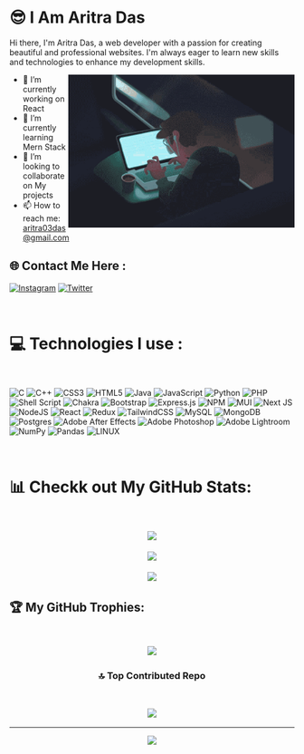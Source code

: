 
# 😎 I Am Aritra Das
Hi there, I'm Aritra Das, a web developer with a passion for creating beautiful and professional websites. I'm always eager to learn new skills and technologies to enhance my development skills. 

<img align="right" alt="Coding" width="400" height="270" src="https://github.com/AritraDas2003/AritraDas2003/blob/main/coding.gif">


- 🔭 I’m currently working on React
- 🌱 I’m currently learning Mern Stack
- 👯 I’m looking to collaborate on My projects
- 📫 How to reach me: aritra03das@gmail.com

## 🌐 Contact Me Here :
[![Instagram](https://img.shields.io/badge/Instagram-%23E4405F.svg?logo=Instagram&logoColor=white)](https://instagram.com/aritra_03_das) [![Twitter](https://img.shields.io/badge/Twitter-%231DA1F2.svg?logo=Twitter&logoColor=white)](https://twitter.com/@AritraD86296060) 

<br>

# 💻 Technologies I use :
<br>

![C](https://img.shields.io/badge/c-%2300599C.svg?style=flat&logo=c&logoColor=white) ![C++](https://img.shields.io/badge/c++-%2300599C.svg?style=flat&logo=c%2B%2B&logoColor=white) ![CSS3](https://img.shields.io/badge/css3-%231572B6.svg?style=flat&logo=css3&logoColor=white) ![HTML5](https://img.shields.io/badge/html5-%23E34F26.svg?style=flat&logo=html5&logoColor=white) ![Java](https://img.shields.io/badge/java-%23ED8B00.svg?style=flat&logo=java&logoColor=white) ![JavaScript](https://img.shields.io/badge/javascript-%23323330.svg?style=flat&logo=javascript&logoColor=%23F7DF1E) ![Python](https://img.shields.io/badge/python-3670A0?style=flat&logo=python&logoColor=ffdd54) ![PHP](https://img.shields.io/badge/php-%23777BB4.svg?style=flat&logo=php&logoColor=white) ![Shell Script](https://img.shields.io/badge/shell_script-%23121011.svg?style=flat&logo=gnu-bash&logoColor=white) ![Chakra](https://img.shields.io/badge/chakra-%234ED1C5.svg?style=flat&logo=chakraui&logoColor=white) ![Bootstrap](https://img.shields.io/badge/bootstrap-%23563D7C.svg?style=flat&logo=bootstrap&logoColor=white) ![Express.js](https://img.shields.io/badge/express.js-%23404d59.svg?style=flat&logo=express&logoColor=%2361DAFB) ![NPM](https://img.shields.io/badge/NPM-%23000000.svg?style=flat&logo=npm&logoColor=white) ![MUI](https://img.shields.io/badge/MUI-%230081CB.svg?style=flat&logo=material-ui&logoColor=white) ![Next JS](https://img.shields.io/badge/Next-black?style=flat&logo=next.js&logoColor=white) ![NodeJS](https://img.shields.io/badge/node.js-6DA55F?style=flat&logo=node.js&logoColor=white) ![React](https://img.shields.io/badge/react-%2320232a.svg?style=flat&logo=react&logoColor=%2361DAFB) ![Redux](https://img.shields.io/badge/redux-%23593d88.svg?style=flat&logo=redux&logoColor=white) ![TailwindCSS](https://img.shields.io/badge/tailwindcss-%2338B2AC.svg?style=flat&logo=tailwind-css&logoColor=white) ![MySQL](https://img.shields.io/badge/mysql-%2300f.svg?style=flat&logo=mysql&logoColor=white) ![MongoDB](https://img.shields.io/badge/MongoDB-%234ea94b.svg?style=flat&logo=mongodb&logoColor=white) ![Postgres](https://img.shields.io/badge/postgres-%23316192.svg?style=flat&logo=postgresql&logoColor=white) ![Adobe After Effects](https://img.shields.io/badge/Adobe%20After%20Effects-9999FF.svg?style=flat&logo=Adobe%20After%20Effects&logoColor=white) ![Adobe Photoshop](https://img.shields.io/badge/adobephotoshop-%2331A8FF.svg?style=flat&logo=adobephotoshop&logoColor=white) ![Adobe Lightroom](https://img.shields.io/badge/Adobe%20Lightroom-31A8FF.svg?style=flat&logo=Adobe%20Lightroom&logoColor=white) ![NumPy](https://img.shields.io/badge/numpy-%23013243.svg?style=flat&logo=numpy&logoColor=white) ![Pandas](https://img.shields.io/badge/pandas-%23150458.svg?style=flat&logo=pandas&logoColor=white) ![LINUX](https://img.shields.io/badge/Linux-FCC624?style=flat&logo=linux&logoColor=black)

<br>

# 📊 Checkk out My GitHub Stats:
<br>
<div align="center"> 
  
![](https://github-readme-stats.vercel.app/api?username=AritraDas2003&theme=jolly&hide_border=false&include_all_commits=false&count_private=false)<br/>
<br>
![](https://github-readme-streak-stats.herokuapp.com/?user=AritraDas2003&theme=jolly&hide_border=false)<br/>
<br>
![](https://github-readme-stats.vercel.app/api/top-langs/?username=AritraDas2003&theme=jolly&hide_border=false&include_all_commits=false&count_private=false&layout=compact)

</div>



## 🏆 My GitHub Trophies:
<br>
<div align="center">
  
![](https://github-profile-trophy.vercel.app/?username=AritraDas2003&theme=nord&no-frame=true&no-bg=false&margin-w=4)

<div>

### 🔝 Top Contributed Repo
<br>

![](https://github-contributor-stats.vercel.app/api?username=AritraDas2003&limit=5&theme=tokyonight&combine_all_yearly_contributions=true)

---
[![](https://visitcount.itsvg.in/api?id=AritraDas2003&icon=6&color=0)](https://visitcount.itsvg.in)





